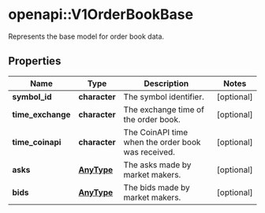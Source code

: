 # openapi::V1OrderBookBase

Represents the base model for order book data.

## Properties
Name | Type | Description | Notes
------------ | ------------- | ------------- | -------------
**symbol_id** | **character** | The symbol identifier. | [optional] 
**time_exchange** | **character** | The exchange time of the order book. | [optional] 
**time_coinapi** | **character** | The CoinAPI time when the order book was received. | [optional] 
**asks** | [**AnyType**](.md) | The asks made by market makers. | [optional] 
**bids** | [**AnyType**](.md) | The bids made by market makers. | [optional] 


